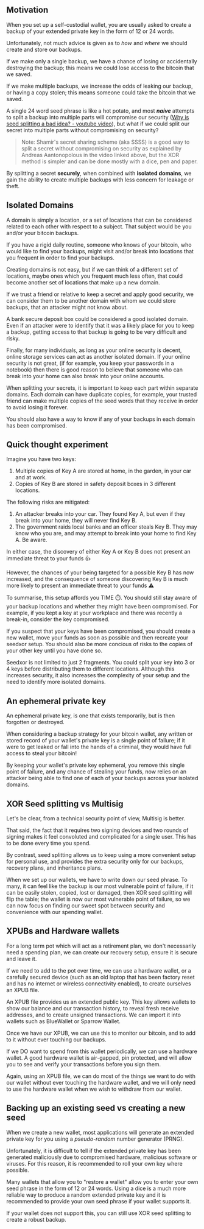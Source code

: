 ## Motivation

When you set up a self-custodial wallet, you are usually asked to create a backup of your extended private key in the form of 12 or 24 words.

Unfortunately, not much advice is given as to _how_ and _where_ we should create and store our backups.

If we make only a single backup, we have a chance of losing or accidentally destroying the backup; this means we could lose access to the bitcoin that we saved.

If we make multiple backups, we increase the odds of leaking our backup, or having a copy stolen; this means someone could take the bitcoin that we saved.

A single 24 word seed phrase is like a hot potato, and most _**naive**_ attempts to split a backup into multiple parts will compromise our security ([Why is seed splitting a bad idea? - youtube video](https://www.youtube.com/watch?v=p5nSibpfHYE)), but what if we could split our secret into multiple parts without compromising on security?

> Note: Shamir's secret sharing scheme (aka SSSS) is a good way to split a secret without compromising on security as explained by Andreas Aantonopolous in the video linked above, but the XOR method is simpler and can be done mostly with a dice, pen and paper.

By splitting a secret **securely**, when combined with **isolated domains**, we gain the ability to create multiple backups with less concern for leakage or theft.

## Isolated Domains

A domain is simply a location, or a set of locations that can be considered related to each other with respect to a subject. That subject would be you and/or your bitcoin backups.

If you have a rigid daily routine, someone who knows of your bitcoin, who would like to find your backups, might visit and/or break into locations that you frequent in order to find your backups.

Creating domains is not easy, but if we can think of a different set of locations, maybe ones which you frequent much less often, that could become another set of locations that make up a new domain.

If we trust a friend or relative to keep a secret and apply good security, we can consider them to be another domain with whom we could store backups, that an attacker might not know about.

A bank secure deposit box could be considered a good isolated domain. Even if an attacker were to identify that it was a likely place for you to keep a backup, getting access to that backup is going to be very difficult and risky.

Finally, for many individuals, as long as your online security is decent, online storage services can act as another isolated domain. If your online security is not great, (if for example, you keep your passwords in a notebook) then there is good reason to believe that someone who can break into your home can also break into your online accounts.

When splitting your secrets, it is important to keep each part within separate domains. Each domain can have duplicate copies, for example, your trusted friend can make multiple copies of the seed words that they receive in order to avoid losing it forever.

You should also have a way to know if any of your backups in each domain has been compromised.

## Quick thought experiment
Imagine you have two keys:

1. Multiple copies of Key A are stored at home, in the garden, in your car and at work.
2. Copies of Key B are stored in safety deposit boxes in 3 different locations.

The following risks are mitigated:

1. An attacker breaks into your car. They found Key A, but even if they break into your home, they will never find Key B.
2. The government raids local banks and an officer steals Key B. They may know who you are, and may attempt to break into your home to find Key A. Be aware.

In either case, the discovery of either Key A or Key B does not present an immediate threat to your funds 👍

However, the chances of your being targeted for a possible Key B has now increased, and the consequence of someone discovering Key B is much more likely to present an immediate threat to your funds ⚠️

To summarise, this setup affords you TIME ⏱️. You should still stay aware of your backup locations and whether they might have been compromised. For example, if you kept a key at your workplace and there was recently a break-in, consider the key compromised.

If you suspect that your keys have been compromised, you should create a new wallet, move your funds as soon as possible and then recreate your seedxor setup. You should also be more concious of risks to the copies of your other key until you have done so.

Seedxor is not limited to just 2 fragments. You could split your key into 3 or 4 keys before distributing them to different locations. Although this increases security, it also increases the complexity of your setup and the need to identify more isolated domains.

## An ephemeral private key

An ephemeral private key, is one that exists temporarily, but is then forgotten or destroyed.

When considering a backup strategy for your bitcoin wallet, any written or stored record of your wallet's private key is a single point of failure; if it were to get leaked or fall into the hands of a criminal, they would have full access to steal your bitcoin!

By keeping your wallet's private key ephemeral, you remove this single point of failure, and any chance of stealing your funds, now relies on an attacker being able to find one of each of your backups across your isolated domains.

## XOR Seed splitting vs Multisig

Let's be clear, from a technical security point of view, Multisig is better.

That said, the fact that it requires two signing devices and two rounds of signing makes it feel convoluted and complicated for a single user. This has to be done every time you spend.

By contrast, seed splitting allows us to keep using a more convenient setup for personal use, and provides the extra security only for our backups, recovery plans, and inheritance plans.

When we set up our wallets, we have to write down our seed phrase. To many, it can feel like the backup is our most vulnerable point of failure, if it can be easily stolen, copied, lost or damaged, then XOR seed splitting will flip the table; the wallet is now our most vulnerable point of failure, so we can now focus on finding our sweet spot between security and convenience with our spending wallet.

## XPUBs and Hardware wallets

For a long term pot which will act as a retirement plan, we don't necessarily need a spending plan, we can create our recovery setup, ensure it is secure and leave it.

If we need to add to the pot over time, we can use a hardware wallet, or a carefully secured device (such as an old laptop that has been factory reset and has no internet or wireless connectivity enabled), to create ourselves an XPUB file.

An XPUB file provides us an extended public key. This key allows wallets to show our balance and our transaction history, to reveal fresh receive addresses, and to create unsigned transactions. We can import it into wallets such as BlueWallet or Sparrow Wallet.

Once we have our XPUB, we can use this to monitor our bitcoin, and to add to it without ever touching our backups.

If we DO want to spend from this wallet periodically, we can use a hardware wallet. A good hardware wallet is air-gapped, pin protected, and will allow you to see and verify your transactions before you sign them.

Again, using an XPUB file, we can do most of the things we want to do with our wallet without ever touching the hardware wallet, and we will only need to use the hardware wallet when we wish to withdraw from our wallet.

## Backing up an existing seed vs creating a new seed

When we create a new wallet, most applications will generate an extended private key for you using a _pseudo-random_ number generator (PRNG).

Unfortunately, it is difficult to tell if the extended private key has been generated maliciously due to compromised hardware, malicious software or viruses. For this reason, it is recommended to roll your own key where possible.

Many wallets that allow you to "restore a wallet" allow you to enter your own seed phrase in the form of 12 or 24 words. Using a dice is a much more reliable way to produce a random extended private key and it is recommended to provide your own seed phrase if your wallet supports it.

If your wallet does not support this, you can still use XOR seed splitting to create a robust backup.
